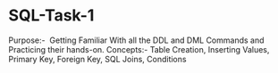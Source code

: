 # SQL-Task-1
Purpose:-  Getting Familiar With all the DDL and DML Commands and Practicing their hands-on.
Concepts:- Table Creation, Inserting Values, Primary Key, Foreign Key, SQL Joins, Conditions
